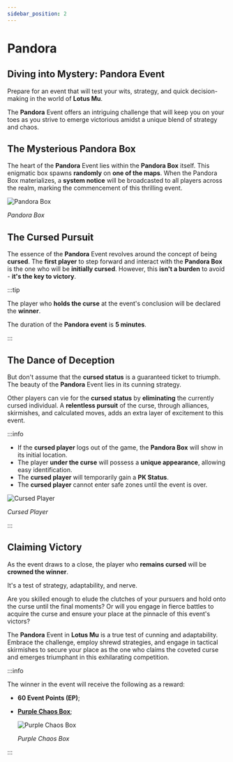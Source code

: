 ```yaml
---
sidebar_position: 2
---
```


# Pandora

## Diving into Mystery: Pandora Event

Prepare for an event that will test your wits, strategy, and quick decision-making in the world of **Lotus Mu**.

The **Pandora** Event offers an intriguing challenge that will keep you on your toes as you strive to emerge victorious amidst a unique blend of strategy and chaos.

## The Mysterious Pandora Box

The heart of the **Pandora** Event lies within the **Pandora Box** itself. This enigmatic box spawns **randomly** on **one of the maps**. When the Pandora Box materializes, a **system notice** will be broadcasted to all players across the realm, marking the commencement of this thrilling event.

![Pandora Box](/img/events/pandora/pandora-box.jpg)

_Pandora Box_

## The Cursed Pursuit

The essence of the **Pandora** Event revolves around the concept of being **cursed**. The **first player** to step forward and interact with the **Pandora Box** is the one who will be **initially cursed**. However, this **isn't a burden** to avoid - **it's the key to victory**.

:::tip

The player who **holds the curse** at the event's conclusion will be declared the **winner**.

The duration of the **Pandora event** is **5 minutes**.

:::

## The Dance of Deception

But don't assume that the **cursed status** is a guaranteed ticket to triumph. The beauty of the **Pandora** Event lies in its cunning strategy.

Other players can vie for the **cursed status** by **eliminating** the currently cursed individual. A **relentless pursuit** of the curse, through alliances, skirmishes, and calculated moves, adds an extra layer of excitement to this event.

:::info

- If the **cursed player** logs out of the game, the **Pandora Box** will show in its initial location.
- The player **under the curse** will possess a **unique appearance**, allowing easy identification.
- The **cursed player** will temporarily gain a **PK Status**.
- The **cursed player** cannot enter safe zones until the event is over.

![Cursed Player](/img/events/pandora/cursed-player.jpg)

_Cursed Player_

:::

## Claiming Victory

As the event draws to a close, the player who **remains cursed** will be **crowned the winner**.

It's a test of strategy, adaptability, and nerve.

Are you skilled enough to elude the clutches of your pursuers and hold onto the curse until the final moments? Or will you engage in fierce battles to acquire the curse and ensure your place at the pinnacle of this event's victors?

The **Pandora** Event in **Lotus Mu** is a true test of cunning and adaptability. Embrace the challenge, employ shrewd strategies, and engage in tactical skirmishes to secure your place as the one who claims the coveted curse and emerges triumphant in this exhilarating competition.

:::info

The winner in the event will receive the following as a reward:

- **60 Event Points (EP)**;
- **[Purple Chaos Box](/items/item-bags/misc/purple-chaos-box)**;

  ![Purple Chaos Box](/img/items/item-bags/purple-chaos-box.png)

  _Purple Chaos Box_

:::
